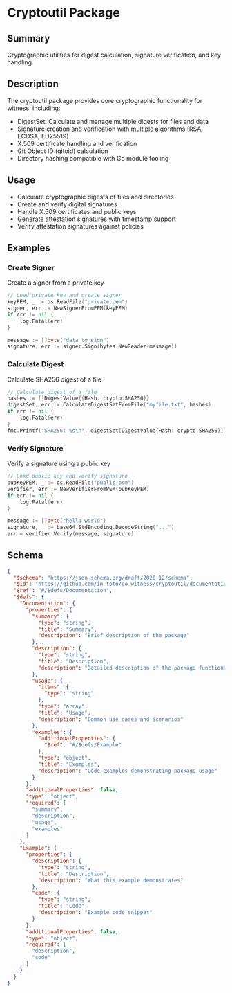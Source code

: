 # Cryptoutil Package

## Summary

Cryptographic utilities for digest calculation, signature verification, and key handling

## Description

The cryptoutil package provides core cryptographic functionality for witness, including:
- DigestSet: Calculate and manage multiple digests for files and data
- Signature creation and verification with multiple algorithms (RSA, ECDSA, ED25519)
- X.509 certificate handling and verification
- Git Object ID (gitoid) calculation
- Directory hashing compatible with Go module tooling

## Usage

- Calculate cryptographic digests of files and directories
- Create and verify digital signatures
- Handle X.509 certificates and public keys
- Generate attestation signatures with timestamp support
- Verify attestation signatures against policies

## Examples

### Create Signer

Create a signer from a private key

```go
// Load private key and create signer
keyPEM, _ := os.ReadFile("private.pem")
signer, err := NewSignerFromPEM(keyPEM)
if err != nil {
    log.Fatal(err)
}

message := []byte("data to sign")
signature, err := signer.Sign(bytes.NewReader(message))
```

### Calculate Digest

Calculate SHA256 digest of a file

```go
// Calculate digest of a file
hashes := []DigestValue{{Hash: crypto.SHA256}}
digestSet, err := CalculateDigestSetFromFile("myfile.txt", hashes)
if err != nil {
    log.Fatal(err)
}
fmt.Printf("SHA256: %s\n", digestSet[DigestValue{Hash: crypto.SHA256}])
```

### Verify Signature

Verify a signature using a public key

```go
// Load public key and verify signature
pubKeyPEM, _ := os.ReadFile("public.pem")
verifier, err := NewVerifierFromPEM(pubKeyPEM)
if err != nil {
    log.Fatal(err)
}

message := []byte("hello world")
signature, _ := base64.StdEncoding.DecodeString("...")
err = verifier.Verify(message, signature)
```

## Schema

```json
{
  "$schema": "https://json-schema.org/draft/2020-12/schema",
  "$id": "https://github.com/in-toto/go-witness/cryptoutil/documentation",
  "$ref": "#/$defs/Documentation",
  "$defs": {
    "Documentation": {
      "properties": {
        "summary": {
          "type": "string",
          "title": "Summary",
          "description": "Brief description of the package"
        },
        "description": {
          "type": "string",
          "title": "Description",
          "description": "Detailed description of the package functionality"
        },
        "usage": {
          "items": {
            "type": "string"
          },
          "type": "array",
          "title": "Usage",
          "description": "Common use cases and scenarios"
        },
        "examples": {
          "additionalProperties": {
            "$ref": "#/$defs/Example"
          },
          "type": "object",
          "title": "Examples",
          "description": "Code examples demonstrating package usage"
        }
      },
      "additionalProperties": false,
      "type": "object",
      "required": [
        "summary",
        "description",
        "usage",
        "examples"
      ]
    },
    "Example": {
      "properties": {
        "description": {
          "type": "string",
          "title": "Description",
          "description": "What this example demonstrates"
        },
        "code": {
          "type": "string",
          "title": "Code",
          "description": "Example code snippet"
        }
      },
      "additionalProperties": false,
      "type": "object",
      "required": [
        "description",
        "code"
      ]
    }
  }
}
```
